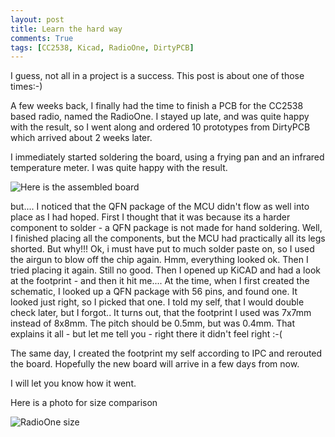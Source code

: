 ```yaml
---
layout: post
title: Learn the hard way
comments: True
tags: [CC2538, Kicad, RadioOne, DirtyPCB]
---
```

I guess, not all in a project is a success. This post is about one of those times:-)

A few weeks back, I finally had the time to finish a PCB for the CC2538 based radio, named the RadioOne. I stayed up late, and was quite happy with the result, so I went along and ordered 10 prototypes from DirtyPCB which arrived about 2 weeks later.

I immediately started soldering the board, using a frying pan and an infrared temperature meter. I was quite happy with the result.

![Here is the assembled board]({{site.baseurl}}/assets/images/RadioOneMistake/DSC_5405_small.JPG)

 but.... I noticed that the QFN package of the MCU didn't flow as well into place as I had hoped. First I thought that it was because its a harder component to solder - a QFN package is not made for hand soldering. Well, I finished placing all the components, but the MCU had practically all its legs shorted. But why!!! Ok, i must have put to much solder paste on, so I used the airgun to blow off the chip again. Hmm, everything looked ok. Then I tried placing it again. Still no good. Then I opened up KiCAD and had a look at the footprint - and then it hit me.... At the time, when I first created the schematic, I looked up a QFN package with 56 pins, and found one. It looked just right, so I picked that one. I told my self, that I would double check later, but I forgot.. It turns out, that the footprint I used was 7x7mm instead of 8x8mm. The pitch should be 0.5mm, but was 0.4mm. That explains it all - but let me tell you - right there it didn't feel right :-(

The same day, I created the footprint my self according to IPC and rerouted the board. Hopefully the new board will arrive in a few days from now.

I will let you know how it went.

Here is a photo for size comparison

![RadioOne size]({{site.baseurl}}/assets/images/RadioOneMistake/DSC_5408_small.JPG)
